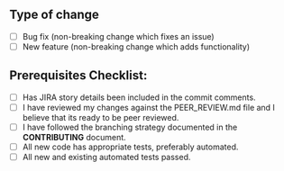 ## Type of change
- [ ] Bug fix (non-breaking change which fixes an issue)
- [ ] New feature (non-breaking change which adds functionality)

## Prerequisites Checklist:
- [ ] Has JIRA story details been included in the commit comments.
- [ ] I have reviewed my changes against the PEER_REVIEW.md file and I believe that its ready to be peer reviewed.
- [ ] I have followed the branching strategy documented in the **CONTRIBUTING** document.
- [ ] All new code has appropriate tests, preferably automated.
- [ ] All new and existing automated tests passed.
